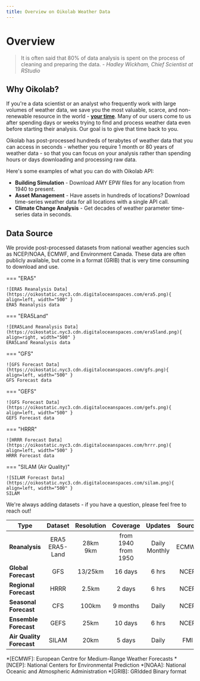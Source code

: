 ```yaml
---
title: Overview on Oikolab Weather Data 
---
```


# Overview

> It is often said that 80% of data analysis is spent on the process of cleaning and preparing the data. *- Hadley Wickham, Chief Scientist at RStudio*

## Why Oikolab?

If you're a data scientist or an analyst who frequently work with large volumes of weather data, we save you the most valuable, scarce, and non-renewable resource in the world - **<u>your time</u>**. Many of our users come to us after spending days or weeks trying to find and process weather data even before starting their analysis. Our goal is to give that time back to you.

Oikolab has post-processed hundreds of terabytes of weather data that you can access in seconds - whether you require 1 month or 80 years of weather data - so that you can focus on your analysis rather than spending hours or days downloading and processing raw data.

Here's some examples of what you can do with Oikolab API:

* **Building Simulation** - Download AMY EPW files for any location from 1940 to present. 
* **Asset Management** - Have assets in hundreds of locations? Download time-series weather data for all locations with a single API call.
* **Climate Change Analysis** - Get decades of weather parameter time-series data in seconds.

## Data Source

We provide post-processed datasets from national weather agencies such as NCEP/NOAA, ECMWF, and Environment Canada. These data are often publicly available, but come in a format (GRIB) that is very time consuming to download and use.


=== "ERA5"

    ![ERA5 Reanalysis Data](https://oikostatic.nyc3.cdn.digitaloceanspaces.com/era5.png){ align=left, width="500" }
    ERA5 Reanalysis data

=== "ERA5Land"

    ![ERA5Land Reanalysis Data](https://oikostatic.nyc3.cdn.digitaloceanspaces.com/era5land.png){ align=right, width="500" }
    ERA5Land Reanalysis data

=== "GFS"

    ![GFS Forecast Data](https://oikostatic.nyc3.cdn.digitaloceanspaces.com/gfs.png){ align=left, width="500" }
    GFS Forecast data

=== "GEFS"

    ![GFS Forecast Data](https://oikostatic.nyc3.cdn.digitaloceanspaces.com/gefs.png){ align=left, width="500" }
    GEFS Forecast data

=== "HRRR"

    ![HRRR Forecast Data](https://oikostatic.nyc3.cdn.digitaloceanspaces.com/hrrr.png){ align=left, width="500" }
    HRRR Forecast data

=== "SILAM (Air Quality)"

    ![SILAM Forecast Data](https://oikostatic.nyc3.cdn.digitaloceanspaces.com/silam.png){ align=left, width="500" }
    SILAM

We're always adding datasets - if you have a question, please feel free to reach out!

| Type                        |       Dataset        |   Resolution   |         Coverage          |      Updates      | Source 
|-----------------------------|:--------------------:|:--------------:|:-------------------------:|:-----------------:| :----: 
| **Reanalysis**              | ERA5 <br/> ERA5-Land | 28km <br/> 9km | from 1940 <br/> from 1950 | Daily<br/>Monthly | ECMWF
| **Global<br/>  Forecast**   |         GFS          |    13/25km     |          16 days          |       6 hrs       | NCEP
| **Regional<br/>  Forecast** |         HRRR         |     2.5km      |          2 days           |       6 hrs       | NCEP
| **Seasonal<br/>  Forecast** |         CFS          |     100km      |         9 months          |       Daily       | NCEP
| **Ensemble Forecast**       |         GEFS         |      25km      |          10 days          |       6 hrs       | NCEP 
| **Air Quality Forecast**    |        SILAM         |      20km      |          5 days           |       Daily       | FMI

*[ECMWF]: European Centre for Medium-Range Weather Forecasts
*[NCEP]: National Centers for Environmental Prediction
*[NOAA]: National Oceanic and Atmospheric Administration
*[GRIB]: GRIdded Binary format
